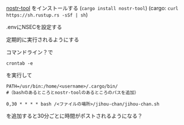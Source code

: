 [nostr-tool](https://github.com/0xtrr/nostr-tool)
をインストールする
(``cargo install nostr-tool``)
(cargo: ``curl https://sh.rustup.rs -sSf | sh``)

.envにNSECを設定する

定期的に実行されるようにする

コマンドライン？で

```
crontab -e
```
を実行して
```
PATH=/usr/bin:/home/<username>/.cargo/bin/
#（bashのあるところとnostr-toolのあるところのパスを追加）

0,30 * * * * bash /<ファイルの場所>/jihou-chan/jihou-chan.sh
```

を追加すると30分ごとに時間がポストされるようになる？
